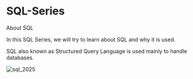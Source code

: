 # SQL-Series
About SQL


In this SQL Series, we will try to learn about SQL and why it is used.

SQL also known as Structured Query Language is used mainly to handle databases.



![sql_2025](https://github.com/user-attachments/assets/2a9036e4-1265-4976-82b6-dd6c514bdcaf)


